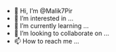 - 👋 Hi, I’m @Malik7Pir
- 👀 I’m interested in ...
- 🌱 I’m currently learning ...
- 💞️ I’m looking to collaborate on ...
- 📫 How to reach me ...

<!---
Malik7Pir/Malik7Pir is a ✨ special ✨ repository because its `README.md` (this file) appears on your GitHub profile.
You can click the Preview link to take a look at your changes.
--->
